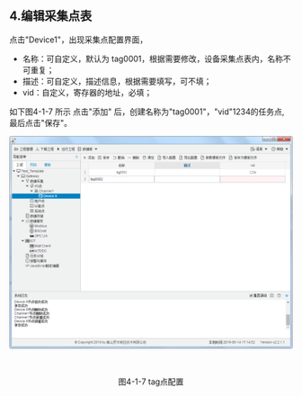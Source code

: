 ## 4.编辑采集点表

点击"Device1"，出现采集点配置界面，

- 名称：可自定义，默认为  tag0001，根据需要修改，设备采集点表内，名称不可重复；
- 描述：可自定义，描述信息，根据需要填写，可不填；
- vid：自定义，寄存器的地址，必填；

如下图4-1-7 所示  点击"添加" 后，创建名称为"tag0001"，"vid"1234的任务点, 最后点击"保存"。

![](assets/tag配置.png)

​					

<center>图4-1-7 tag点配置</center>

